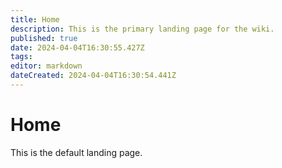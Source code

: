 ```yaml
---
title: Home
description: This is the primary landing page for the wiki.
published: true
date: 2024-04-04T16:30:55.427Z
tags: 
editor: markdown
dateCreated: 2024-04-04T16:30:54.441Z
---
```


# Home
This is the default landing page.